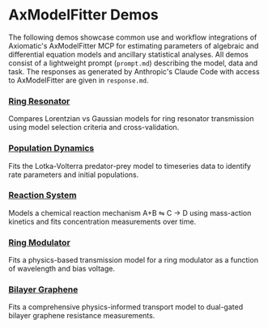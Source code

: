 # AxModelFitter Demos

The following demos showcase common use and workflow integrations of Axiomatic's AxModelFitter MCP for estimating parameters of algebraic and differential equation models and ancillary statistical analyses. All demos consist of a lightweight prompt (`prompt.md`) describing the model, data and task. The responses as generated by Anthropic's Claude Code with access to AxModelFitter are given in `response.md`.

### **[Ring Resonator](./ring_resonator/)**
 Compares Lorentzian vs Gaussian models for ring resonator transmission using model selection criteria and cross-validation.

### **[Population Dynamics](./population_dynamics/)** 
Fits the Lotka-Volterra predator-prey model to timeseries data to identify rate parameters and initial populations.

### **[Reaction System](./reaction_system/)** 
Models a chemical reaction mechanism A+B $\leftrightharpoons$ C $\rightarrow$ D using mass-action kinetics and fits concentration measurements over time.

### **[Ring Modulator](./ring_modulator/)** 
Fits a physics-based transmission model for a ring modulator as a function of wavelength and bias voltage.

### **[Bilayer Graphene](./bilayer_graphene/)**
Fits a comprehensive physics-informed transport model to dual-gated bilayer graphene resistance measurements.